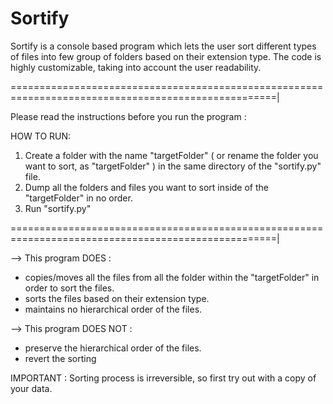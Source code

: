 # Sortify
Sortify is a console based program which lets the user sort different types of files into few group of folders based on their extension type. The code is highly customizable, taking into account the user readability. 

====================================================================================================|

Please read the instructions before you run the program :

HOW TO RUN:

1. Create a folder with the name "targetFolder" ( or rename the folder you want to sort, as "targetFolder" ) in the same directory of the "sortify.py" file.
2. Dump all the folders and files you want to sort inside of the "targetFolder" in no order.
3. Run "sortify.py"


====================================================================================================|

--> This program DOES :
  - copies/moves all the files from all the folder within the "targetFolder" in order to sort the files.
  - sorts the files based on their extension type.
  - maintains no hierarchical order of the files.

--> This program DOES NOT :
  - preserve the hierarchical order of the files.
  - revert the sorting


IMPORTANT : Sorting process is irreversible, so first try out with a copy of your data.





